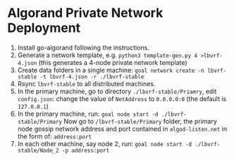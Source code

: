 # Algorand Private Network Deployment

1. Install go-algorand following the instructions.
2. Generate a network template, e.g.
   `python3 template-gen.py 4 >lbvrf-4.json` (this generates a 4-node private network template)
3. Create data folders in a single machine:
   `goal network create -n lbvrf-stable -t lbvrf-4.json -r ./lbvrf-stable`
4. Rsync `lbvrf-stable` to all distributed machines.
5. In the primary machine, go to directory `./lbvrf-stable/Priamry`, edit `config.json`:
   change the value of `NetAddress` to `0.0.0.0:0` (the default is `127.0.0.1`)
6. In the primary machine, run:
   `goal node start -d ./lbvrf-stable/Primary`
   Now go to `/lbvrf-stable/Primary` folder, the primary node gossip network address and port contained in `algod-listen.net` in the form of:
   `address:port`
7. In each other machine, say node 2, run:
   `goal node start -d ./lbvrf-stable/Node_2 -p address:port`
 
